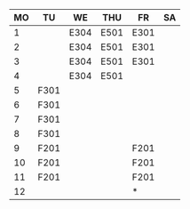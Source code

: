   |MO  |TU  |WE  |THU |FR|SA|
  |----|----|----|----|--|--|
 1|    |E304|E501|E301|  |  |
 2|    |E304|E501|E301|  |  |
 3|    |E304|E501|E301|  |  |
 4|    |E304|E501|    |  |  |
 5|F301|    |    |    |  |  |
 6|F301|    |    |    |  |  |
 7|F301|    |    |    |  |  |
 8|F301|    |    |    |  |  |
 9|F201|    |    |F201|  |  |
10|F201|    |    |F201|  |  |
11|F201|    |    |F201|  |  |
12|    |    |    |*   |  |  |
